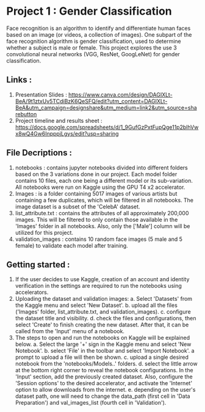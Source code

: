 # Project 1 : Gender Classification
Face recognition is an algorithm to identify and differentiate human faces based on an image (or videos, a collection of images). One subpart of the face recognition algorithm is gender classification, used to determine whether a subject is male or female. This project explores the use 3 convolutional neural networks (VGG, ResNet, GoogLeNet) for gender classification. 

## Links :
1. Presentation Slides : https://www.canva.com/design/DAGIXLt-BeA/9t1ztxUv5TCdiBzK6QeSFQ/edit?utm_content=DAGIXLt-BeA&utm_campaign=designshare&utm_medium=link2&utm_source=sharebutton
2. Project timeline and results sheet : https://docs.google.com/spreadsheets/d/1_9GufGzPxtFupQge11p2blhVwx8wQ4Gw6InpppjLgys/edit?usp=sharing

## File Decriptions :
1. notebooks : contains jupyter notebooks divided into different folders based on the 3 variations done in our project. Each model folder contains 10 files, each one being a different model or its sub-variation. All notebooks were run on Kaggle using the GPU T4 x2 accelerator.
2. Images : is a folder containing 5017 images of various artists but containing a few duplicates, which will be filtered in all notebooks. The image dataset is a subset of the 'CelebA' dataset.
3. list_attribute.txt : contains the attributes of all approximately 200,000 images. This will be filtered to only contain those available in the 'Images' folder in all notebooks. Also, only the ['Male'] column will be utilized for this project. 
4. validation_images : contains 10 random face images (5 male and 5 female) to validate each model after training.

## Getting started : 
1. If the user decides to use Kaggle, creation of an account and identity verification in the settings are required to run the notebooks using accelerators. 
2. Uploading the dataset and validation images:
    a. Select 'Datasets' from the Kaggle menu and select 'New Dataset'.
    b. upload all the files ('Images' folder, list_attribute.txt, and validation_images).
    c. configure the dataset title and visibility.
    d. check the files and configurations, then select 'Create' to finish creating the new dataset. After that, it can be called from the 'Input' menu of a notebook. 
3. The steps to open and run the notebooks on Kaggle will be explained below.
    a. Select the large '+' sign in the Kaggle menu and select 'New Notebook'.
    b. select 'File' in the toolbar and select 'Import Notebook'. a prompt to upload a file will then be shown.
    c. upload a single desired notebook from the 'notebooks/Models..' folders.
    d. select the little arrow at the bottom right corner to reveal the notebook configurations. In the 'Input' section, add the previously created dataset. Also, configure the 'Session options' to the desired accelerator, and activate the 'Internet' option to allow downloads from the internet.
    e. depending on the user's dataset path, one will need to change the data_path (first cell in 'Data Preparation') and val_images_list (fourth cell in 'Validation').
